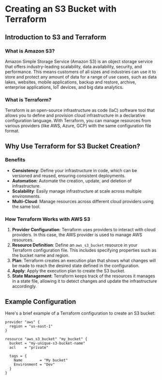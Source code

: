 # Creating an S3 Bucket with Terraform

## Introduction to S3 and Terraform

### What is Amazon S3?

Amazon Simple Storage Service (Amazon S3) is an object storage service that offers industry-leading scalability, data availability, security, and performance. This means customers of all sizes and industries can use it to store and protect any amount of data for a range of use cases, such as data lakes, websites, mobile applications, backup and restore, archive, enterprise applications, IoT devices, and big data analytics.

### What is Terraform?

Terraform is an open-source infrastructure as code (IaC) software tool that allows you to define and provision cloud infrastructure in a declarative configuration language. With Terraform, you can manage resources from various providers (like AWS, Azure, GCP) with the same configuration file format.

## Why Use Terraform for S3 Bucket Creation?

### Benefits

- **Consistency**: Define your infrastructure in code, which can be versioned and reused, ensuring consistent deployments.
- **Automation**: Automate the creation, update, and deletion of infrastructure.
- **Scalability**: Easily manage infrastructure at scale across multiple environments.
- **Multi-Cloud**: Manage resources across different cloud providers using the same tool.

### How Terraform Works with AWS S3

1. **Provider Configuration**: Terraform uses providers to interact with cloud providers. In this case, the AWS provider is used to manage AWS resources.
2. **Resource Definition**: Define an `aws_s3_bucket` resource in your Terraform configuration file. This includes specifying properties such as the bucket name and region.
3. **Plan**: Terraform creates an execution plan that shows what changes will be made to reach the desired state defined in the configuration.
4. **Apply**: Apply the execution plan to create the S3 bucket.
5. **State Management**: Terraform keeps track of the resources it manages in a state file, allowing it to detect changes and update the infrastructure accordingly.

## Example Configuration

Here's a brief example of a Terraform configuration to create an S3 bucket:

```hcl
provider "aws" {
  region = "us-east-1"
}

resource "aws_s3_bucket" "my_bucket" {
  bucket = "my-unique-s3-bucket-name"
  acl    = "private"

  tags = {
    Name        = "My bucket"
    Environment = "Dev"
  }
}
